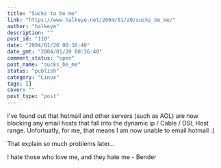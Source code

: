 ```yaml
---
title: "Sucks to be me"
link: "https://www.halkeye.net/2004/01/20/sucks_be_me/"
author: "halkeye"
description: ""
post_id: "110"
date: "2004/01/20 00:36:40"
date_gmt: "2004/01/20 00:36:40"
comment_status: "open"
post_name: "sucks_be_me"
status: "publish"
category: "Linux"
tags: []
cover: ""
post_type: "post"
---
```


I've found out that hotmail and other servers (such as AOL) are now blocking any email hosts that fall into the dynamic ip / Cable / DSL Host range. Unfortuatly, for me, that means I am now unable to email hotmail :(

That explain so much problems later...

  

I hate those who love me, and they hate me \- Bender